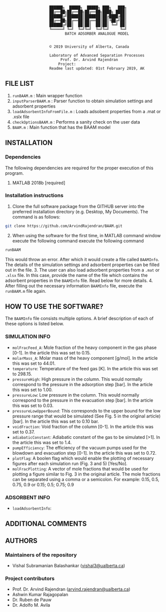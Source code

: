 ﻿						██████╗  █████╗  █████╗ ███╗   ███╗
						██╔══██╗██╔══██╗██╔══██╗████╗ ████║
						██████╔╝███████║███████║██╔████╔██║
						██╔══██╗██╔══██║██╔══██║██║╚██╔╝██║
						██████╔╝██║  ██║██║  ██║██║ ╚═╝ ██║
						╚═════╝ ╚═╝  ╚═╝╚═╝  ╚═╝╚═╝     ╚═╝
				      		   BATCH ADSORBER ANALOGUE MODEL
                                   
	
						© 2019 University of Alberta, Canada

					    Laboratory of Advanced Separation Processes
						     Prof. Dr. Arvind Rajendran
							Project: 
					    Readme last updated: 01st February 2019, AK

## FILE LIST
1. `runBAAM.m` : Main wrapper function 
2. `inputParserBAAM.m` : Parser function to obtain simulation settings and adsorbent properties
3. `loadAdsorbentInfoFromFile.m` : Loads adsobent properties from a .mat or .xslx file
4. `checkOptionsBAAM.m` : Performs a sanity check on the user data
5. `BAAM.m` : Main function that has the BAAM model
	

## INSTALLATION

### Dependencies

The following dependencies are required for the proper execution of this program.

1. MATLAB 2018b [required]


### Installation instructions

1. Clone the full software package from the GITHUB server into the preferred installation directory (e.g. Desktop, My Documents). The command is as follows:
```sh
git clone https://github.com/ArvindRajendran/BAAM.git

```
2. When using the software for the first time, in MATLAB command window execute the following command
execute the following command
```sh
runBAAM

```
This would throw an error. After which it would create a file called `BAAMInfo`. The details of the simulation settings and adsorbent properties can be filled out in the file. 
3. The user can also load adsorbent properties from a `.mat` or `.xlsx` file. In this case, provide the name of the file which contains the adsorbent properties in the `BAAMInfo` file. Read below for more details. 
4. After filling out the necessary information `BAAMInfo` file, execute the `runBAAM.m` file again.

## HOW TO USE THE SOFTWARE?
The `BAAMInfo` file consists multiple options. A brief description of each of these options is listed below.

### SIMULATION INFO
* `molFracFeed_A`: Mole fraction of the heavy component in the gas phase [0-1]. In the article this was set to 0.15.
* `molarMass_A`: Molar mass of the heavy component [g/mol]. In the article this was set to 44.01.
* `temperature`: Temperature of the feed gas [K]. In the article this was set to 298.15.
* `pressureHigh`: High pressure in the column. This would normally correspond to the pressure in the adsorption step [bar]. In the article this was set to 1.00.
* `pressureLow`: Low pressure in the column. This would normally correspond to the pressure in the evacuation step [bar]. In the article this was set to 0.03.
* `pressureLowUpperBound`: This corresponds to the upper bound for the low pressure range that would be simulated (See Fig. 5 in the original article) [bar]. In the article this was set to 0.10 bar.
* `voidFraction`: Void fraction of the column [0-1]. In the article this was set to 0.37.
* `adiabaticConstant`: Adiabatic constant of the gas to be simulated [>1]. In the article this was set to 1.4.
* `pumpEfficiency`: The efficiency of the vacuum pumps used for the blowdown and evacuation step [0-1].  In the article this was set to 0.72.
* `plotFlag`: A boolen flag which would enable the plotting of necessary figures after each simulation run (Fig. 3 and 5) [Yes/No].
* `molFracPlotting`: A vector of mole fractions that would be used for plotting a figure similar to Fig. 3 in the original article. The mole fractions can be separated using a comma or a semicolon. For example: 0.15, 0.5, 0.75, 0.9 or 0.15; 0.5; 0.75; 0.9

### ADSORBENT INFO
* `loadAdsorbentInfo`: 

## ADDITIONAL COMMENTS


## AUTHORS

### Maintainers of the repository
* Vishal Subramanian Balashankar (vishal3@ualberta.ca)

### Project contributors
* Prof. Dr. Arvind Rajendran (arvind.rajendran@ualberta.ca)
* Ashwin Kumar Rajagopalan
* Dr. Ruben de Pauw
* Dr. Adolfo M. Avila
